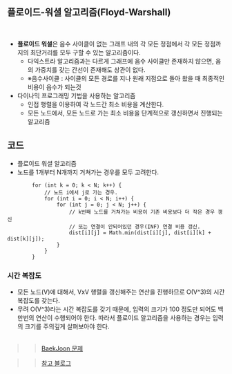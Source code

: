 ## 플로이드-워셜 알고리즘(Floyd-Warshall)

<br>

- **플로이드 워셜**은 음수 사이클이 없는 그래프 내의 각 모든 정점에서 각 모든 정점까지의 최단거리를 모두 구할 수 있는 알고리즘이다.
  - 다익스트라 알고리즘과는 다르게 그래프에 음수 사이클만 존재하지 않으면, 음의 가중치를 갖는 간선이 존재해도 상관이 없다.
  - ※음수사이클 : 사이클의 모든 경로를 지나 원래 지점으로 돌아 왔을 때 최종적인 비용이 음수가 되는것
- 다이나믹 프로그래밍 기법을 사용하는 알고리즘
  - 인접 행렬을 이용하여 각 노드간 최소 비용을 계산한다.
  - 모든 노드에서, 모든 노드로 가는 최소 비용을 단계적으로 갱신하면서 진행되는 알고리즘

## 코드

- 플로이드 워셜 알고리즘
- 노드를 1개부터 N개까지 거쳐가는 경우를 모두 고려한다.

```
		for (int k = 0; k < N; k++) {
			// 노드 i에서 j로 가는 경우.
			for (int i = 0; i < N; i++) {
				for (int j = 0; j < N; j++) {
					// k번째 노드를 거쳐가는 비용이 기존 비용보다 더 작은 경우 갱신
					// 또는 연결이 안되어있던 경우(INF) 연결 비용 갱신.
					dist[i][j] = Math.min(dist[i][j], dist[i][k] + dist[k][j]);
				}
			}
		}
```

### 시간 복잡도

- 모든 노드(V)에 대해서, VxV 행렬을 갱신해주는 연산을 진행하므로 O(V^3)의 시간 복잡도를 갖는다.
- 무려 O(V^3)라는 시간 복잡도를 갖기 때문에, 입력의 크기가 100 정도만 되어도 백 만번의 연산이 수행되어야 한다. 따라서 플로이드 알고리즘을 사용하는 경우는 입력의 크기를 주의깊게 살펴보아야 한다.
  <br><br>

> > [BaekJoon 문제](https://www.acmicpc.net/problem/11265)

> > [참고 블로그](https://sskl660.tistory.com/61)
